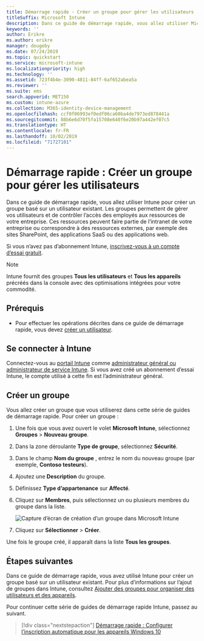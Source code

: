 ```yaml
---
title: Démarrage rapide - Créer un groupe pour gérer les utilisateurs
titleSuffix: Microsoft Intune
description: Dans ce guide de démarrage rapide, vous allez utiliser Microsoft Intune pour créer un groupe basé sur des utilisateurs existants.
keywords: ''
author: Erikre
ms.author: erikre
manager: dougeby
ms.date: 07/24/2019
ms.topic: quickstart
ms.service: microsoft-intune
ms.localizationpriority: high
ms.technology: ''
ms.assetid: 723f4b4e-3090-4811-84ff-6af652abea5a
ms.reviewer: ''
ms.suite: ems
search.appverid: MET150
ms.custom: intune-azure
ms.collection: M365-identity-device-management
ms.openlocfilehash: ccf0f06993ef0edf06ca60ba4de7973ed878441a
ms.sourcegitcommit: 88b6e6d70f5fa15708e640f6e20b97a442ef07c5
ms.translationtype: HT
ms.contentlocale: fr-FR
ms.lasthandoff: 10/02/2019
ms.locfileid: "71727101"
---
```

# <a name="quickstart-create-a-group-to-manage-users"></a>Démarrage rapide : Créer un groupe pour gérer les utilisateurs

Dans ce guide de démarrage rapide, vous allez utiliser Intune pour créer un groupe basé sur un utilisateur existant. Les groupes permettent de gérer vos utilisateurs et de contrôler l’accès des employés aux ressources de votre entreprise. Ces ressources peuvent faire partie de l’intranet de votre entreprise ou correspondre à des ressources externes, par exemple des sites SharePoint, des applications SaaS ou des applications web.

Si vous n’avez pas d’abonnement Intune, [inscrivez-vous à un compte d’essai gratuit](free-trial-sign-up.md).

>[!NOTE]
>Intune fournit des groupes **Tous les utilisateurs** et **Tous les appareils** précréés dans la console avec des optimisations intégrées pour votre commodité.

## <a name="prerequisites"></a>Prérequis

- Pour effectuer les opérations décrites dans ce guide de démarrage rapide, vous devez [créer un utilisateur](quickstart-create-user.md).

## <a name="sign-in-to-intune"></a>Se connecter à Intune

Connectez-vous au [portail Intune](https://aka.ms/intuneportal) comme [administrateur général ou administrateur de service Intune](users-add.md#types-of-administrators). Si vous avez créé un abonnement d’essai Intune, le compte utilisé à cette fin est l’administrateur général.

## <a name="create-a-group"></a>Créer un groupe

Vous allez créer un groupe que vous utiliserez dans cette série de guides de démarrage rapide. Pour créer un groupe :

1. Une fois que vous avez ouvert le volet **Microsoft Intune**, sélectionnez **Groupes** > **Nouveau groupe**.
2. Dans la zone déroulante **Type de groupe**, sélectionnez **Sécurité**.
3. Dans le champ **Nom du groupe** , entrez le nom du nouveau groupe (par exemple, **Contoso testeurs**).
4. Ajoutez une **Description** du groupe.
5. Définissez **Type d’appartenance** sur **Affecté**. 
6. Cliquez sur **Membres**, puis sélectionnez un ou plusieurs membres du groupe dans la liste.

    ![Capture d’écran de création d’un groupe dans Microsoft Intune](./media/quickstart-create-group/quickstart-use-groups-01.png)

7. Cliquez sur **Sélectionner** > **Créer**.

Une fois le groupe créé, il apparaît dans la liste **Tous les groupes**. 

## <a name="next-steps"></a>Étapes suivantes

Dans ce guide de démarrage rapide, vous avez utilisé Intune pour créer un groupe basé sur un utilisateur existant. Pour plus d’informations sur l’ajout de groupes dans Intune, consultez [Ajouter des groupes pour organiser des utilisateurs et des appareils](../groups-add.md).

Pour continuer cette série de guides de démarrage rapide Intune, passez au suivant.

> [!div class="nextstepaction"]
> [Démarrage rapide : Configurer l’inscription automatique pour les appareils Windows 10](../enrollment/quickstart-setup-auto-enrollment.md)
